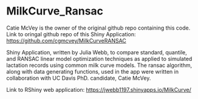 # MilkCurve_Ransac
Catie McVey is the owner of the original github repo containing this code. Link to oringal github repo of this Shiny Application: https://github.com/cgmcvey/MilkCurveRANSAC

Shiny Application, written by Julia Webb, to compare standard, quantile, and RANSAC linear model optimization techniques as applied to simulated lactation records using common milk curve models. The ransac algorithm, along with data generating functions, used in the app were written in collaboration with UC Davis PhD. candidate, Catie McVey. 

Link to RShiny web application: https://jwebb1197.shinyapps.io/MilkCurve/
